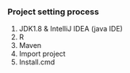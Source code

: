 ### Project setting process

1. JDK1.8 & IntelliJ IDEA \(java IDE\)
2. R
3. Maven
4. Import project
5. Install.cmd



